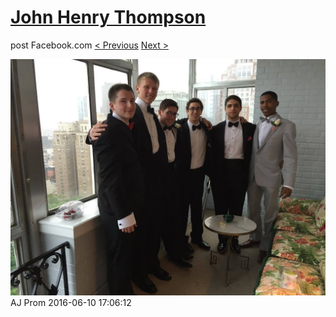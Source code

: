 # [John Henry Thompson](../README.md)
post Facebook.com
[< Previous](2016-06-10-33.md) [Next >](2016-06-10-35.md)

[![](../media/2016-06-10/AJ-Prom-32.jpg)](../README.md)
AJ Prom
2016-06-10 17:06:12